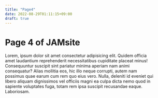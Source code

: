 ```yaml
---
title: "Page4"
date: 2022-08-29T01:11:15+09:00
draft: true
---
```


# Page 4 of JAMsite

Lorem, ipsum dolor sit amet consectetur adipisicing elit. Quidem officia amet laudantium reprehenderit necessitatibus cupiditate placeat minus! Consequuntur suscipit sint pariatur minima aperiam nam animi consequatur? Alias mollitia eos, hic illo neque corrupti, autem nam possimus quae earum cum rem quo eius vero. Nulla, deleniti id eveniet qui libero aliquam dignissimos vel officiis magni ea culpa dicta nemo quod in sapiente voluptates fuga, totam rem ipsa suscipit recusandae eaque. Laboriosam.
